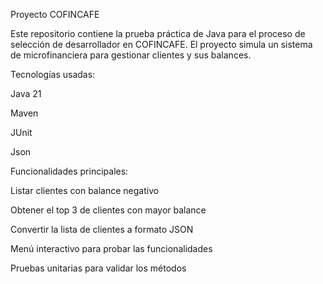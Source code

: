 Proyecto COFINCAFE

Este repositorio contiene la prueba práctica de Java para el proceso de selección de desarrollador en COFINCAFE. El proyecto simula un sistema de microfinanciera para gestionar clientes y sus balances.

Tecnologías usadas:

Java 21

Maven

JUnit

Json

Funcionalidades principales:

Listar clientes con balance negativo

Obtener el top 3 de clientes con mayor balance

Convertir la lista de clientes a formato JSON

Menú interactivo para probar las funcionalidades

Pruebas unitarias para validar los métodos
